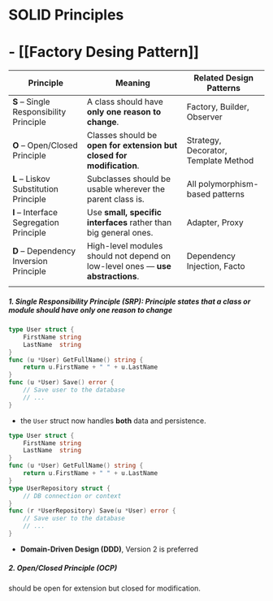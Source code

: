 # SOLID Principles
# - [[Factory Desing Pattern]]

| Principle                               | Meaning                                                                        | Related Design Patterns              |
| --------------------------------------- | ------------------------------------------------------------------------------ | ------------------------------------ |
| **S** – Single Responsibility Principle | A class should have **only one reason to change**.                             | Factory, Builder, Observer           |
| **O** – Open/Closed Principle           | Classes should be **open for extension but closed for modification**.          | Strategy, Decorator, Template Method |
| **L** – Liskov Substitution Principle   | Subclasses should be usable wherever the parent class is.                      | All polymorphism-based patterns      |
| **I** – Interface Segregation Principle | Use **small, specific interfaces** rather than big general ones.               | Adapter, Proxy                       |
| **D** – Dependency Inversion Principle  | High-level modules should not depend on low-level ones — **use abstractions**. | Dependency Injection, Facto          |
|                                         |                                                                                |                                      |



##### 1. Single Responsibility Principle (SRP): Principle states that a class or module should **have only one reason** to change
```go
type User struct {
    FirstName string
    LastName  string
}
func (u *User) GetFullName() string {
    return u.FirstName + " " + u.LastName
}
func (u *User) Save() error {
    // Save user to the database
    // ...
}
```
- the `User` struct now handles **both** data and persistence. 

```go
type User struct {
    FirstName string
    LastName  string
}
func (u *User) GetFullName() string {
    return u.FirstName + " " + u.LastName
}
type UserRepository struct {
    // DB connection or context
}
func (r *UserRepository) Save(u *User) error {
    // Save user to the database
    // ...
}
```

- **Domain-Driven Design (DDD)**, Version 2 is preferred
##### 2. Open/Closed Principle (OCP)
should be open for extension but closed for modification.